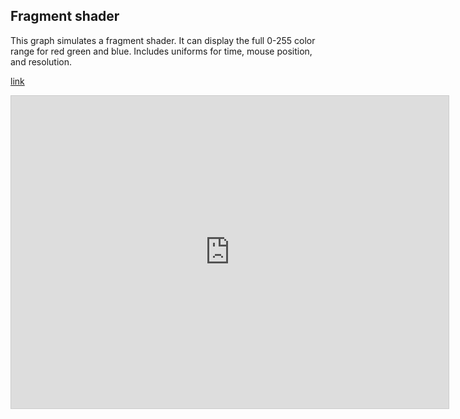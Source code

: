 

## Fragment shader

<!-- A full fragment shader made in desmos -->

This graph simulates a fragment shader. It can display the full 0-255 color range for red green and blue. Includes uniforms for time, mouse position, and resolution.



[link](https://www.desmos.com/calculator/omismxpptv)

<iframe src="https://www.desmos.com/calculator/omismxpptv" width="700" height="500" style="border: 1px solid #ccc" frameborder=0></iframe>